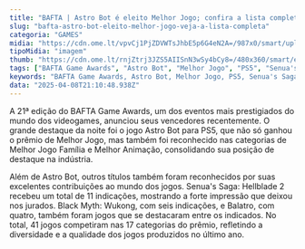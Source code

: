```yaml
---
title: "BAFTA | Astro Bot é eleito Melhor Jogo; confira a lista completa dos vencedores"
slug: "bafta-astro-bot-eleito-melhor-jogo-veja-a-lista-completa"
categoria: "GAMES"
midia: "https://cdn.ome.lt/vpvCj1PjZDVWTsJhbE5p6G4eN2A=/987x0/smart/uploads/conteudo/fotos/OMELETE_CAPA_-_2025-03-04T133818.057.png"
tipoMidia: "imagem"
thumb: "https://cdn.ome.lt/rnjZtrj3JZS5AIISnN3wSy4bCy8=/480x360/smart/extras/conteudos/Captura_de_tela_2025-04-08_174941.png"
tags: ["BAFTA Game Awards", "Astro Bot", "Melhor Jogo", "PS5", "Senua's Saga: Hellblade 2", "Black Myth: Wukong", "jogos de família", "animação em jogos"]
keywords: "BAFTA Game Awards, Astro Bot, Melhor Jogo, PS5, Senua's Saga: Hellblade 2, Black Myth: Wukong, jogos de família, animação em jogos"
data: "2025-04-08T21:10:48.938Z"
---
```


A 21ª edição do BAFTA Game Awards, um dos eventos mais prestigiados do mundo dos videogames, anunciou seus vencedores recentemente. O grande destaque da noite foi o jogo Astro Bot para PS5, que não só ganhou o prêmio de Melhor Jogo, mas também foi reconhecido nas categorias de Melhor Jogo Família e Melhor Animação, consolidando sua posição de destaque na indústria.

Além de Astro Bot, outros títulos também foram reconhecidos por suas excelentes contribuições ao mundo dos jogos. Senua's Saga: Hellblade 2 recebeu um total de 11 indicações, mostrando a forte impressão que deixou nos jurados. Black Myth: Wukong, com seis indicações, e Balatro, com quatro, também foram jogos que se destacaram entre os indicados. No total, 41 jogos competiram nas 17 categorias do prêmio, refletindo a diversidade e a qualidade dos jogos produzidos no último ano.